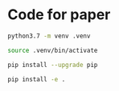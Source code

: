 # Code for paper

```bash
python3.7 -m venv .venv
```

```bash
source .venv/bin/activate
```

```bash
pip install --upgrade pip
```

```bash
pip install -e .
```
